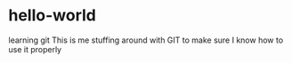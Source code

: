 # hello-world
learning git
This is me stuffing around with GIT to make sure I know how to use it properly
